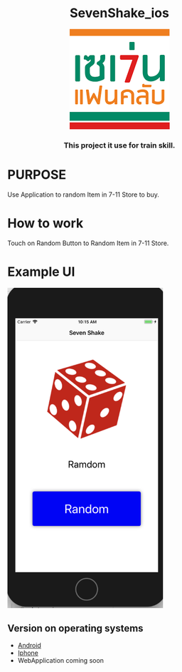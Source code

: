 <h1 align="center"> SevenShake_ios</h1>
<p align="center">
   <img src="https://github.com/oakahn/SevenShake_ios/blob/dev/7-11.png">
</p>
 <h3 align="center">This project it use for train skill.</h3>


# PURPOSE
  Use Application to random Item in 7-11 Store to buy.
  
# How to work
  Touch on Random Button to Random Item in 7-11 Store.
  
# Example UI
  <img src="https://github.com/oakahn/SevenShake_ios/blob/dev/Screen%20Shot%202561-04-05%20at%2010.15.15.png" width="350">
  
## Version on operating systems
* [Android](https://github.com/Todsphol/SevenShake-Android)
* [Iphone](https://github.com/oakahn/SevenShake_ios/tree/dev)
* WebApplication coming soon

